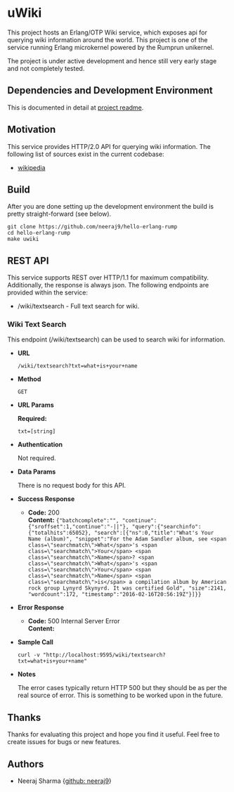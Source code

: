 # uWiki

This project hosts an Erlang/OTP Wiki service, which exposes api for querying
wiki information around the world. This project is one of the
service running Erlang microkernel powered by the Rumprun unikernel.

The project is under active development and hence still very early stage
and not completely tested.

## Dependencies and Development Environment

This is documented in detail at [project readme](../../readme.md).

## Motivation

This service provides HTTP/2.0 API for querying wiki information.
The following list of sources exist in the current codebase:

* [wikipedia](https://en.wikipedia.org)

## Build

After you are done setting up the development environment the build is
pretty straight-forward (see below).

    git clone https://github.com/neeraj9/hello-erlang-rump
    cd hello-erlang-rump
    make uwiki

## REST API

This service supports REST over HTTP/1.1 for maximum compatibility.
Additionally, the response is always json. The following endpoints
are provided within the service:

* /wiki/textsearch - Full text search for wiki.

### Wiki Text Search

This endpoint (/wiki/textsearch) can be used to search wiki for information.

* **URL**

  `/wiki/textsearch?txt=what+is+your+name`

* **Method**

  `GET`

* **URL Params**

  **Required:**

  `txt=[string]`

* **Authentication**

  Not required.

* **Data Params**

  There is no request body for this API.

* **Success Response**

  * **Code:** 200 <br />
    **Content:** `{"batchcomplete":"",
                   "continue":{"sroffset":1,"continue":"-||"},
                   "query":{"searchinfo":{"totalhits":65052},
                   "search":[{"ns":0,"title":"What's Your Name (album)",
                   "snippet":"For the Adam Sandler album, see <span class=\"searchmatch\">What</span>'s <span class=\"searchmatch\">Your</span> <span class=\"searchmatch\">Name</span>? <span class=\"searchmatch\">What</span>'s <span class=\"searchmatch\">Your</span> <span class=\"searchmatch\">Name</span> <span class=\"searchmatch\">is</span> a compilation album by American rock group Lynyrd Skynyrd. It was certified Gold",
                   "size":2141,
                   "wordcount":172,
                   "timestamp":"2016-02-16T20:56:19Z"}]}}`

* **Error Response**

  * **Code:** 500 Internal Server Error <br />
    **Content:** <EMPTY>

* **Sample Call**

  `curl -v "http://localhost:9595/wiki/textsearch?txt=what+is+your+name"`

* **Notes**

  The error cases typically return HTTP 500 but they should be as per
  the real source of error. This is something to be worked upon
  in the future.

## Thanks

Thanks for evaluating this project and hope you find it useful.
Feel free to create issues for bugs or new features.

## Authors

* Neeraj Sharma {[github: neeraj9](https://github.com/neeraj9)}
